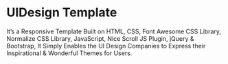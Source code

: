 # UIDesign Template

It’s a Responsive Template Built on HTML, CSS, Font Awesome CSS Library, Normalize CSS Library,
JavaScript, Nice Scroll JS Plugin, jQuery & Bootstrap,
It Simply Enables the UI Design Companies to Express their Inspirational & Wonderful Themes for Users.
